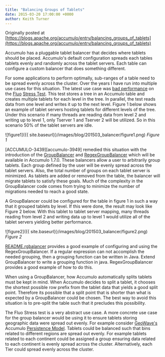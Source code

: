 ```yaml
---
title: "Balancing Groups of Tablets"
date: 2015-03-20 17:00:00 +0000
author: Keith Turner
---
```


Originally posted at [https://blogs.apache.org/accumulo/entry/balancing_groups_of_tablets](https://blogs.apache.org/accumulo/entry/balancing_groups_of_tablets)

Accumulo has a pluggable tablet balancer that decides where tablets should be placed. Accumulo's default configuration spreads each tables tablets evenly and randomly across the tablet servers. Each table can configure a custom balancer that does something different.

For some applications to perform optimally, sub-ranges of a table need to be spread evenly across the cluster. Over the years I have run into multiple use cases for this situation. The latest use case was [bad performance][bad-perf] on the [Fluo][fluo] [Stress Test][stress-test]. This test stores a tree in an Accumulo table and creates multiple tablets for each level in the tree. In parallel, the test reads data from one level and writes it up to the next level. Figure 1 below shows an example of tablet servers hosting tablets for different levels of the tree. Under this scenario if many threads are reading data from level 2 and writing up to level 1, only Tserver 1 and Tserver 2 will be utilized. So in this scenario 50% of the tablet servers are idle.

![figure1]({{ site.baseurl}}/images/blog/201503_balancer/figure1.png)
*Figure 1*

[ACCUMULO-3439][accumulo-3949] remedied this situation with the introduction of the [GroupBalancer] and [RegexGroupBalancer] which will be available in Accumulo 1.7.0. These balancers allow a user to arbitrarily group tablets. Each group defined by the user will be evenly spread across the tablet servers. Also, the total number of groups on each tablet server is minimized. As tablets are added or removed from the table, the balancer will migrate tablets to satisfy these goals.  Much of the complexity in the GroupBalancer code comes from trying to minimize the number of migrations needed to reach a good state.

A GroupBalancer could be configured for the table in figure 1 in such a way that it grouped tablets by level. If this were done, the result may look like Figure 2 below. With this tablet to tablet server mapping, many threads reading from level 2 and writing data up to level 1 would utilize all of the tablet servers yielding better performance.

![figure2]({{ site.baseurl}}/images/blog/201503_balancer/figure2.png)
*Figure 2*

[README.rgbalancer][rgbalancer] provides a good example of configuring and using the RegexGroupBalancer. If a regular expression can not accomplish the needed grouping, then a grouping function can be written in Java. Extend GroupBalancer to write a grouping function in java. RegexGroupBalancer provides a good example of how to do this.

When using a GroupBalancer, how Accumulo automatically splits tablets must be kept in mind. When Accumulo decides to split a tablet, it chooses the shortest possible row prefix from the tablet data that yields a good split point. Therefore its possible that a split point that is shorter than what is expected by a GroupBalancer could be chosen. The best way to avoid this situation is to pre-split the table such that it precludes this possibility.

The Fluo Stress test is a very abstract use case. A more concrete use case for the group balancer would be using it to ensure tablets storing geographic data were spread out evenly. For example consider [GeoWave's][geowave] Accumulo [Persistence Model][persis-model]. Tablets could be balanced such that bins related to different regions are spread out evenly. For example tablets related to each continent could be assigned a group ensuring data related to each continent is evenly spread across the cluster. Alternatively, each Tier could spread evenly across the cluster.

[bad-perf]: https://github.com/fluo-io/fluo/issues/361
[fluo]: http://fluo.io/
[stress-test]: https://github.com/fluo-io/fluo-stress
[accumulo-3439]: https://issues.apache.org/jira/browse/ACCUMULO-3439
[rgbalancer]: https://gitbox.apache.org/repos/asf?p=accumulo.git;a=blob;f=docs/src/main/resources/examples/README.rgbalancer;hb=51fbfaf0a52dc89e8294c86c30164fb94c9f644c
[RegexGroupBalancer]: https://gitbox.apache.org/repos/asf?p=accumulo.git;a=blob;f=server/base/src/main/java/org/apache/accumulo/server/master/balancer/RegexGroupBalancer.java;hb=51fbfaf0a52dc89e8294c86c30164fb94c9f644c
[GroupBalancer]: https://gitbox.apache.org/repos/asf?p=accumulo.git;a=blob;f=server/base/src/main/java/org/apache/accumulo/server/master/balancer/GroupBalancer.java;hb=b0815affade66ab04ca27b6fc3abaac400097469
[geowave]: https://ngageoint.github.io/geowave/
[persis-model]: http://ngageoint.github.io/geowave/documentation.html#architecture-accumulo
